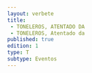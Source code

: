 ```yaml
---
layout: verbete
title:
 - TONELEROS, ATENTADO DA
 - TONELEROS, Atentado da
published: true
edition: 1  
type: T
subtype: Eventos
---
```


